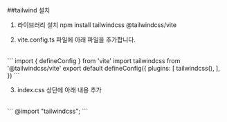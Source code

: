 
##tailwind 설치
1) 라이브러리 설치
npm install tailwindcss @tailwindcss/vite

2) vite.config.ts 파일에 아래 파일을 추가합니다.
</br>
```
import { defineConfig } from 'vite'
import tailwindcss from '@tailwindcss/vite'
export default defineConfig({
  plugins: [
    tailwindcss(),
  ],
})
```
</br>

3) index.css 상단에 아래 내용 추가
</br>
```
@import "tailwindcss";
```
</br>

